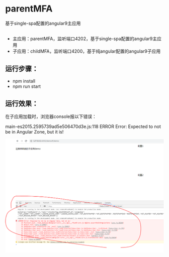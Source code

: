 # parentMFA
基于single-spa配置的angular9主应用


## 
* 主应用：parentMFA，监听端口4202，基于single-spa配置的angular9主应用
* 子应用：childMFA，监听端口4200，基于纯angular配置的angular9子应用



## 运行步骤：

* npm install
* npm run start



## 运行效果：

在子应用加载时，浏览器console报以下错误：

main-es2015.2595739ad5e506470d3e.js:118 ERROR Error: Expected to not be in Angular Zone, but it is!

![Image text](https://github.com/wudith/parentMFA/blob/main/error.PNG)
